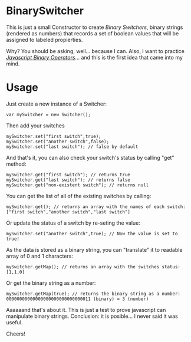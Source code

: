 # BinarySwitcher
This is just a small Constructor to create *Binary Switchers*, binary strings (rendered as numbers) that records a set of boolean values that will be assigned to labeled propierties.

Why? You should be asking, well... because I can. Also, I want to practice *[Javascript Binary Operators](https://developer.mozilla.org/en-US/docs/Web/JavaScript/Reference/Operators/Bitwise_Operators)*... and this is the first idea that came into my mind.

# Usage

Just create a new instance of a Switcher:

```
var mySwitcher = new Switcher();
```

Then add your switches

```
mySwitcher.set("first switch",true);
mySwitcher.set("another switch",false);
mySwitcher.set("last switch"); // false by default
```

And that's it, you can also check your switch's status by calling "get" method:

```
mySwitcher.get("first switch"); // returns true
mySwitcher.get("last switch"); // returns false
mySwitcher.get("non-existent switch"); // returns null
```

You can get the list of all of the existing switches by calling:

```
mySwitcher.get(); // returns an array with the names of each switch: ["first switch","another switch","last switch"]
```

Or update the status of a switch by re-seting the value:

```
mySwitcher.set("another switch",true); // Now the value is set to true!
```

As the data is stored as a binary string, you can "translate" it to readable array of 0 and 1 characters:

```
mySwitcher.getMap(); // returns an array with the switches status: [1,1,0]
```

Or get the binary string as a number:

```
mySwitcher.getMap(true); // returns the binary string as a number: 00000000000000000000000000000011 (binary) = 3 (number)
```

Aaaaaand that's about it. This is just a test to prove javascript can manipulate binary strings. Conclusion: it is posible... I never said it was useful.

Cheers!
